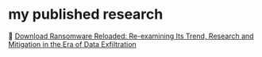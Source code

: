 # my published research

📄 [Download Ransomware Reloaded: Re-examining Its Trend, Research and Mitigation in the Era of Data Exfiltration](https://github.com/timnet2/research/blob/main/Ransomware%20Reloaded%3B%20Re-examining%20Its%20Trend%2C%20Research%20and%20Mitigation%20in%20the%20Era%20of%20Data%20Exfiltration.pdf)
